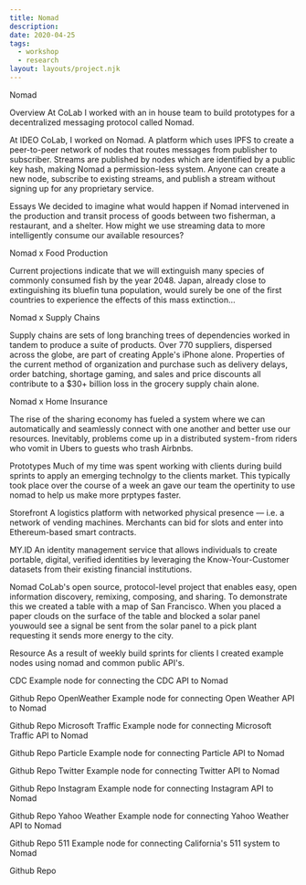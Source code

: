 ```yaml
---
title: Nomad
description:
date: 2020-04-25
tags:
  - workshop
  - research
layout: layouts/project.njk
---
```


Nomad

Overview
At CoLab I worked with an in house team to build prototypes for a decentralized messaging protocol called Nomad.

At IDEO CoLab, I worked on Nomad. A platform which uses IPFS to create a peer-to-peer network of nodes that routes messages from publisher to subscriber. Streams are published by nodes which are identified by a public key hash, making Nomad a permission-less system. Anyone can create a new node, subscribe to existing streams, and publish a stream without signing up for any proprietary service.

Essays
We decided to imagine what would happen if Nomad intervened in the production and transit process of goods between two fisherman, a restaurant, and a shelter. How might we use streaming data to more intelligently consume our available resources?

Nomad x Food Production

Current projections indicate that we will extinguish many species of commonly consumed fish by the year 2048. Japan, already close to extinguishing its bluefin tuna population, would surely be one of the first countries to experience the effects of this mass extinction…

Nomad x Supply Chains

Supply chains are sets of long branching trees of dependencies worked in tandem to produce a suite of products. Over 770 suppliers, dispersed across the globe, are part of creating Apple's iPhone alone. Properties of the current method of organization and purchase such as delivery delays, order batching, shortage gaming, and sales and price discounts all contribute to a \$30+ billion loss in the grocery supply chain alone.

Nomad x Home Insurance

The rise of the sharing economy has fueled a system where we can automatically and seamlessly connect with one another and better use our resources. Inevitably, problems come up in a distributed system - from riders who vomit in Ubers to guests who trash Airbnbs.

Prototypes
Much of my time was spent working with clients during build sprints to apply an emerging technolgy to the clients market. This typically took place over the course of a week an gave our team the opertinity to use nomad to help us make more prptypes faster.

Storefront
A logistics platform with networked physical presence — i.e. a network of vending machines. Merchants can bid for slots and enter into Ethereum-based smart contracts.

MY.ID
An identity management service that allows individuals to create portable, digital, verified identities by leveraging the Know-Your-Customer datasets from their existing financial institutions.

Nomad
CoLab's open source, protocol-level project that enables easy, open information discovery, remixing, composing, and sharing. To demonstrate this we created a table with a map of San Francisco. When you placed a paper clouds on the surface of the table and blocked a solar panel youwould see a signal be sent from the solar panel to a pick plant requesting it sends more energy to the city.

Resource
As a result of weekly build sprints for clients I created example nodes using nomad and common public API's.

CDC
Example node for connecting the CDC API to Nomad

Github Repo
OpenWeather
Example node for connecting Open Weather API to Nomad

Github Repo
Microsoft Traffic
Example node for connecting Microsoft Traffic API to Nomad

Github Repo
Particle
Example node for connecting Particle API to Nomad

Github Repo
Twitter
Example node for connecting Twitter API to Nomad

Github Repo
Instagram
Example node for connecting Instagram API to Nomad

Github Repo
Yahoo Weather
Example node for connecting Yahoo Weather API to Nomad

Github Repo
511
Example node for connecting California's 511 system to Nomad

Github Repo
